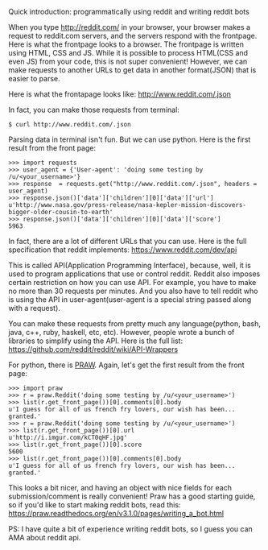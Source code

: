 Quick introduction: programmatically using reddit and writing reddit bots

When you type http://reddit.com/ in your browser, your browser makes a request to reddit.com servers, and the servers respond with the frontpage. Here is what the frontpage looks to a browser. The frontpage is written using HTML, CSS and JS. While it is possible to process HTML(CSS and even JS) from your code, this is not super convenient! However, we can make requests to another URLs to get data in another format(JSON) that is easier to parse.

Here is what the frontapage looks like: http://www.reddit.com/.json

In fact, you can make those requests from terminal:

    $ curl http://www.reddit.com/.json

Parsing data in terminal isn't fun. But we can use python. Here is the first result from the front page:

    >>> import requests
    >>> user_agent = {'User-agent': 'doing some testing by /u/<your_username>'}
    >>> response  = requests.get("http://www.reddit.com/.json", headers = user_agent)
    >>> response.json()['data']['children'][0]['data']['url']
    u'http://www.nasa.gov/press-release/nasa-kepler-mission-discovers-bigger-older-cousin-to-earth'
    >>> response.json()['data']['children'][0]['data']['score']
    5963

In fact, there are a lot of different URLs that you can use. Here is the full specification that reddit implements: https://www.reddit.com/dev/api

This is called API(Application Programming Interface), because, well, it is used to program applications that use or control reddit. Reddit also imposes certain restriction on how you can use API. For example, you have to make no more than 30 requests per minutes. And you also have to tell reddit who is using the API in user-agent(user-agent is a special string passed along with a request).

You can make these requests from pretty much any language(python, bash, java, c++, ruby, haskell, etc, etc). However, people wrote a bunch of libraries to simplify using the API. Here is the full list: https://github.com/reddit/reddit/wiki/API-Wrappers


For python, there is [PRAW](https://praw.readthedocs.org/). Again, let's get the first result from the front page:


    >>> import praw
    >>> r = praw.Reddit('doing some testing by /u/<your_username>')
    >>> list(r.get_front_page())[0].comments[0].body
    u'I guess for all of us french fry lovers, our wish has been... granted.'
    >>> r = praw.Reddit('doing some testing by /u/<your_username>')
    >>> list(r.get_front_page())[0].url
    u'http://i.imgur.com/kCT0qHF.jpg'
    >>> list(r.get_front_page())[0].score
    5600
    >>> list(r.get_front_page())[0].comments[0].body
    u'I guess for all of us french fry lovers, our wish has been... granted.'


This looks a bit nicer, and having an object with nice fields for each submission/comment is really convenient! Praw has a good starting guide, so if you'd like to start making reddit bots, read this: https://praw.readthedocs.org/en/v3.1.0/pages/writing_a_bot.html

PS: I have quite a bit of experience writing reddit bots, so I guess you can AMA about reddit api.
